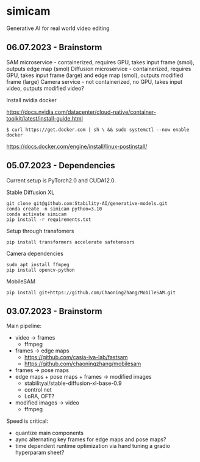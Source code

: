 # simicam

Generative AI for real world video editing


## 06.07.2023 - Brainstorm

SAM microservice - containerized, requires GPU, takes input frame (smol), outputs edge map (smol)
Diffusion microservice - containerized, requires GPU, takes input frame (large) and edge map (smol), outputs modified frame (large)
Camera service - not containerized, no GPU, takes input video, outputs modified video?

Install nvidia docker

https://docs.nvidia.com/datacenter/cloud-native/container-toolkit/latest/install-guide.html

```
$ curl https://get.docker.com | sh \ && sudo systemctl --now enable docker
```

https://docs.docker.com/engine/install/linux-postinstall/


## 05.07.2023 - Dependencies

Current setup is PyTorch2.0 and CUDA12.0.

Stable Diffusion XL
```
git clone git@github.com:Stability-AI/generative-models.git
conda create -n simicam python=3.10
conda activate simicam
pip install -r requirements.txt
```

Setup through transfomers

```
pip install transformers accelerate safetensors
```

Camera dependencies

```
sudo apt install ffmpeg
pip install opencv-python
```

MobileSAM

```
pip install git+https://github.com/ChaoningZhang/MobileSAM.git
```

## 03.07.2023 - Brainstorm

Main pipeline:
- video -> frames
  - ffmpeg
- frames -> edge maps
  - https://github.com/casia-iva-lab/fastsam
  - https://github.com/chaoningzhang/mobilesam
- frames -> pose maps
- edge maps + pose maps + frames -> modified images
  - stabilityai/stable-diffusion-xl-base-0.9
  - control net
  - LoRA, OFT?
- modified images -> video
  - ffmpeg

Speed is critical:
- quantize main components
- aync alternating key frames for edge maps and pose maps?
- time dependent runtime optimization via hand tuning a gradio hyperparam sheet?
